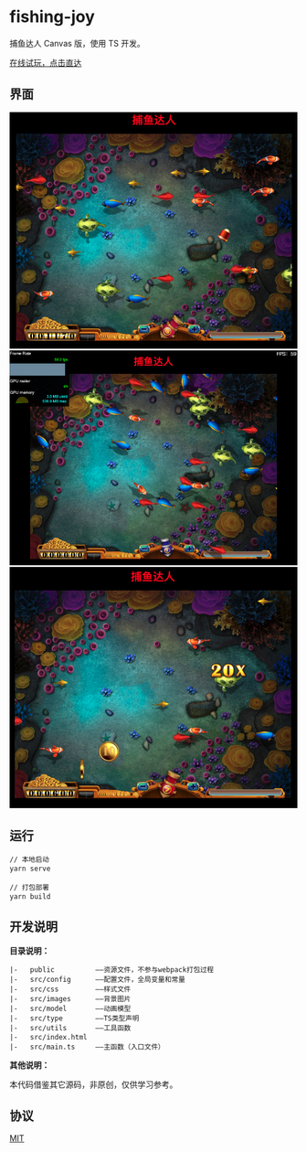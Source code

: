 # fishing-joy

捕鱼达人 Canvas 版，使用 TS 开发。

[在线试玩，点击直达](https://xikong1995.github.io/games/fishing-joy/index.html)

## 界面

![game](./demo/game_01.png)
![game](./demo/game_02.png)
![game](./demo/game_03.png)

## 运行

```
// 本地启动
yarn serve

// 打包部署
yarn build
```

## 开发说明

**目录说明：**

```
|-   public          ——资源文件，不参与webpack打包过程
|-   src/config      ——配置文件，全局变量和常量
|-   src/css         ——样式文件
|-   src/images      ——背景图片
|-   src/model       ——动画模型
|-   src/type        ——TS类型声明
|-   src/utils       ——工具函数
|-   src/index.html
|-   src/main.ts     ——主函数（入口文件）
```

**其他说明：**

本代码借鉴其它源码，非原创，仅供学习参考。

## 协议

[MIT](./LICENSE)
